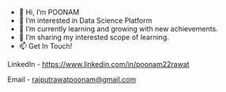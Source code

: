 - 👋 Hi, I’m POONAM
- 👀 I’m interested in Data Science Platform
- 🌱 I’m currently learning and growing with new achievements. 
- 💞️ I’m sharing my interested scope of learning. 
- 📫 Get In Touch! 

LinkedIn - https://www.linkedin.com/in/poonam22rawat

Email - rajputrawatpoonam@gmail.com

<!---

